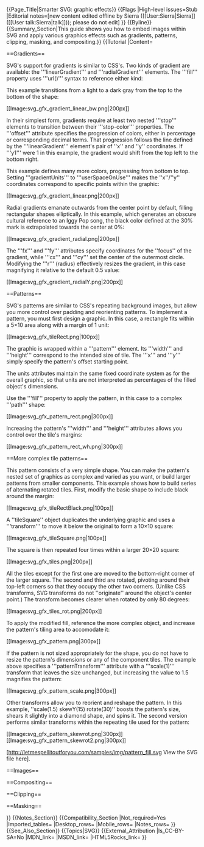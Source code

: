 {{Page_Title|Smarter SVG: graphic effects}}
{{Flags
|High-level issues=Stub
|Editorial notes=[new content edited offline by Sierra ([[User:Sierra|Sierra]] ([[User talk:Sierra|talk]])); please do not edit]
}}
{{Byline}}
{{Summary_Section|This guide shows you how to embed images within SVG and apply various graphics effects such as gradients, patterns, clipping, masking, and compositing.}}
{{Tutorial
|Content=

==Gradients==

SVG's support for gradients is similar to CSS's. Two kinds of gradient
are available: the '''linearGradient''' and '''radialGradient'''
elements.  The '''fill''' property uses '''url()''' syntax to
reference either kind:

<syntaxhighlight lang="xml">
<path id="tvScreen" fill="url(#tvScreenOff)" d="M159.957 184.103c-21.826 13.892-102.52 17.859-122.361 0c-19.843-17.857-22.486-83.999 0-99.873c22.489-15.874 104.504-17.858 122.361 0C177.814 102.088 181.783 170.214 159.957 184.103z"/>
</syntaxhighlight>

This example transitions from a light to a dark gray from the top to
the bottom of the shape:

<syntaxhighlight lang="xml">
<linearGradient id="tvScreenOff" x1="0" y1="0" x2="0" y2="1" >
    <stop offset="0" stop-color="#dddddd" />
    <stop offset="1" stop-color="#444444" />
</linearGradient>
</syntaxhighlight>

[[Image:svg_gfx_gradient_linear_bw.png|200px]]

In their simplest form, gradients require at least two nested
'''stop''' elements to transition between their '''stop-color'''
properties. The '''offset''' attribute specifies the progression of
colors, either in percentage or corresponding decimal terms. That
progression follows the line defined by the '''linearGradient'''
element's pair of ''x'' and ''y'' coordinates. If '''y1''' were 1 in
this example, the gradient would shift from the top left to the bottom
right.

This example defines many more colors, progressing from bottom to top.
Setting '''gradientUnits''' to '''userSpaceOnUse''' makes the
''x''/''y'' coordinates correspond to specific points within the
graphic:

<syntaxhighlight lang="xml">
<linearGradient
   id            = "tvOn"
   x1            = "0"
   y1            = "200"
   x2            = "0"
   y2            = "70"
   gradientUnits = "userSpaceOnUse"
>
    <stop  offset="0"    stop-color="#F15A29" />
    <stop  offset="0.05" stop-color="#F15F29" />
    <stop  offset="0.17" stop-color="#F68D24" />
    <stop  offset="0.32" stop-color="#F9AC1C" />
    <stop  offset="0.42" stop-color="#FCBF13" />
    <stop  offset="0.5"  stop-color="#FDC70C" />
    <stop  offset="1"    stop-color="#1C75BC" />
</linearGradient>
</syntaxhighlight>

[[Image:svg_gfx_gradient_linear.png|200px]]

Radial gradients emanate outwards from the center point by default,
filling rectangular shapes elliptically. In this example, which
generates an obscure cultural reference to an Iggy Pop song, the black
color defined at the 30% mark is extrapolated towards the center at
0%:

<syntaxhighlight lang="xml">
<radialGradient id="tvEye">
  <stop offset="30%"  stop-color="black"     />
  <stop offset="32%"  stop-color="lightblue" />
  <stop offset="58%"  stop-color="lightblue" />
  <stop offset="60%"  stop-color="white"     />
  <stop offset="80%"  stop-color="white"     />
  <stop offset="100%" stop-color="pink"      />
</radialGradient>
</syntaxhighlight>

[[Image:svg_gfx_gradient_radial.png|200px]]

The '''fx''' and '''fy''' attributes specify coordinates for the
''focus'' of the gradient, while '''cx''' and '''cy''' set the center
of the outermost circle.  Modifying the '''r''' (radius) effectively
resizes the gradient, in this case magnifying it relative to the
default 0.5 value:

<syntaxhighlight lang="xml">
<radialGradient id="tvRadial" cx="0.5" cy="0.5" fx="0.8" fy="0.5" r="0.6">
</syntaxhighlight>

[[Image:svg_gfx_gradient_radialY.png|200px]]

<!--
 13 Gradients and Patterns
    13.1 Introduction
    13.2 Gradients
        13.2.1 Introduction
        13.2.2 Linear gradients
        13.2.3 Radial gradients
        13.2.4 Gradient stops

Gradient properties:
* '''stop-color'''
* '''stop-opacity'''

-->


==Patterns==

SVG's patterns are similar to CSS's repeating background images, but
allow you more control over padding and reorienting patterns. To
implement a pattern, you must first design a graphic. In this case, a
rectangle fits within a 5&times;10 area along with a margin of 1 unit:

<syntaxhighlight lang="xml">
<rect id="tileRect" x="0.5" y="0.5" width="9.0" height="4.0" fill="#E1BC9B" />
</syntaxhighlight>

[[Image:svg_gfx_tileRect.png|100px]]

The graphic is wrapped within a '''pattern''' element. Its '''width'''
and '''height''' correspond to the intended size of tile. The '''x'''
and '''y''' simply specify the pattern's offset starting point.

<syntaxhighlight lang="xml">
<pattern
   id                    = "tilePattern"
   x                     = "0"
   y                     = "0"
   width                 = "10"
   height                = "5"
   patternContentUnits   = "userSpaceOnUse"
   patternUnits          = "userSpaceOnUse"
>
  <use xlink:href="#tileRect" />
</pattern>
</syntaxhighlight>

The units attributes maintain the same fixed coordinate system as for
the overall graphic, so that units are not interpreted as percentages
of the filled object's dimensions.

Use the '''fill''' property to apply the pattern, in this case to a
complex '''path''' shape:

<syntaxhighlight lang="xml">
<path id="headShape" d="M468.054,306.428c0.118,0.623,0.557,0.974,1.042,1.325 ... "/>

<g id="graphic">
  <use xlink:href="#headShape" fill="url(#tilePattern)" />
  <use xlink:href="#shirtShape" />
</g>
</syntaxhighlight>

[[Image:svg_gfx_pattern_rect.png|300px]]

Increasing the pattern's '''width''' and '''height''' attributes
allows you control over the tile's margins:

[[Image:svg_gfx_pattern_rect_wh.png|300px]]

==More complex tile patterns==

This pattern consists of a very simple shape. You can make the
pattern's nested set of graphics as complex and varied as you want, or
build larger patterns from smaller components. This example shows how
to build series of alternating rotated tiles. First, modify the basic
shape to include black around the margin:

<syntaxhighlight lang="xml">
<g id="tileRect">
  <rect id="tileRectWhite" x="0"   y="0"   width="10"  height="5"   fill="#000000" />
  <rect id="tileRectBlack" x="0.5" y="0.5" width="9.0" height="4.0" fill="#E1BC9B" />
</g>
</syntaxhighlight>

[[Image:svg_gfx_tileRectBlack.png|100px]]

A ''tileSquare'' object duplicates the underlying graphic and uses a
'''transform''' to move it below the original to form a 10&times;10
square:

<syntaxhighlight lang="xml">
<g id="tileSquare">
  <use xlink:href="#tileRect" />
  <use xlink:href="#tileRect" transform="translate(0,5)"/>
</g>
</syntaxhighlight>

[[Image:svg_gfx_tileSquare.png|100px]]

The square is then repeated four times within a larger 20&times;20
square:

<syntaxhighlight lang="xml">
<g id="tilePatternUnit">
  <use xlink:href="#tileSquare" />
  <g id="shiftDown" transform="translate(10,10) rotate(90)">
      <use xlink:href="#tileSquare"/>
  </g>
  <g id="shiftOver" transform="translate(10,10) rotate(-90)">
      <use xlink:href="#tileSquare"/>
  </g>
  <g id="shiftDownAndOver" transform="translate(10,10)">
    <use xlink:href="#tileSquare"/>
  </g>
</g>
</syntaxhighlight>

[[Image:svg_gfx_tiles.png|200px]]

All the tiles except for the first one are moved to the bottom-right
corner of the larger square. The second and third are rotated,
pivoting around their top-left corners so that they occupy the other
two corners.  (Unlike CSS transforms, SVG transforms do not
''originate'' around the object's center point.)  The transform
becomes clearer when rotated by only 80 degrees:

[[Image:svg_gfx_tiles_rot.png|200px]]

To apply the modified fill, reference the more complex object, and
increase the pattern's tiling area to accomodate it:

<syntaxhighlight lang="xml" highlight="5-6,11">
<pattern
   id                    = "tilePattern"
   x                     = "0"
   y                     = "0"
   width                 = "20"
   height                = "20"
   patternTransform      = "scale(1)"
   patternContentUnits   = "userSpaceOnUse"
   patternUnits          = "userSpaceOnUse"
>
  <use xlink:href="#tilePatternUnit" />
</pattern>
</syntaxhighlight>

[[Image:svg_gfx_pattern.png|300px]]

If the pattern is not sized appropriately for the shape, you do not
have to resize the pattern's dimensions or any of the component tiles.
The example above specifies a '''patternTransform''' attribute with a
'''scale(1)''' transform that leaves the size unchanged, but
increasing the value to 1.5 magnifies the pattern:

[[Image:svg_gfx_pattern_scale.png|300px]]

Other transforms allow you to reorient and reshape the pattern. In
this example, ''scale(1.5) skewY(15) rotate(30)'' boosts the pattern's
size, shears it slightly into a diamond shape, and spins it. The
second version performs similar transforms within the repeating tile
used for the pattern:

<div style="display:inline-block">
[[Image:svg_gfx_pattern_skewrot.png|300px]]
</div>
<div style="display:inline-block">
[[Image:svg_gfx_pattern_skewrot2.png|300px]]
</div>

[http://letmespellitoutforyou.com/samples/img/pattern_fill.svg View the SVG file here].

==Images==

<!--
    5.7 The 'image' element
-->

<syntaxhighlight lang="xml">
</syntaxhighlight>

==Compositing==

<!--
 14 Clipping, Masking and Compositing
    14.1 Introduction
    14.2 Simple alpha compositing
* '''opacity'''
-->

<syntaxhighlight lang="xml">
</syntaxhighlight>

==Clipping==

<!--
    14.3 Clipping paths
        14.3.1 Introduction
        14.3.2 The initial clipping path
        14.3.3 The 'overflow' and 'clip' properties
        14.3.4 Clip to viewport vs. clip to 'viewBox'
        14.3.5 Establishing a new clipping path: the 'clipPath' element
        14.3.6 Clipping paths, geometry, and pointer events

Other properties for visual media:
* '''clip''', only applicable to outermost svg element.
* '''clip-path'''
* '''clip-rule'''
* '''overflow''', only applicable to elements which establish a new viewport.

-->

<syntaxhighlight lang="xml">
</syntaxhighlight>

==Masking==

<!--
    14.4 Masking
    14.5 Object and group opacity: the 'opacity' property

* '''mask'''
-->

<syntaxhighlight lang="xml">
</syntaxhighlight>


<!--


    11.7 Rendering properties
        11.7.1 Color interpolation properties: 'color-interpolation' and 'color-interpolation-filters'
        11.7.2 The 'color-rendering' property
        11.7.3 The 'shape-rendering' property
        11.7.4 The 'text-rendering' property
        11.7.5 The 'image-rendering' property
    11.8 Inheritance of painting properties

* '''image-rendering'''
* '''shape-rendering'''
* '''text-rendering'''

Color and Painting properties:

* '''color-interpolation'''
* '''color-interpolation-filters'''
* '''color-profile'''
* '''color-rendering'''

 11 Painting: Filling, Stroking and Marker Symbols
    11.1 Introduction
    11.2 Specifying paint

 12 Color
    12.1 Introduction
    12.2 The 'color' property
    12.3 Color profile descriptions
        12.3.1 Overview of color profile descriptions
        12.3.2 Alternative ways of defining a color profile description
        12.3.3 The 'color-profile' element
        12.3.4 The CSS @color-profile rule
        12.3.5 The 'color-profile' property
-->

}}
{{Notes_Section}}
{{Compatibility_Section
|Not_required=Yes
|Imported_tables=
|Desktop_rows=
|Mobile_rows=
|Notes_rows=
}}
{{See_Also_Section}}
{{Topics|SVG}}
{{External_Attribution
|Is_CC-BY-SA=No
|MDN_link=
|MSDN_link=
|HTML5Rocks_link=
}}